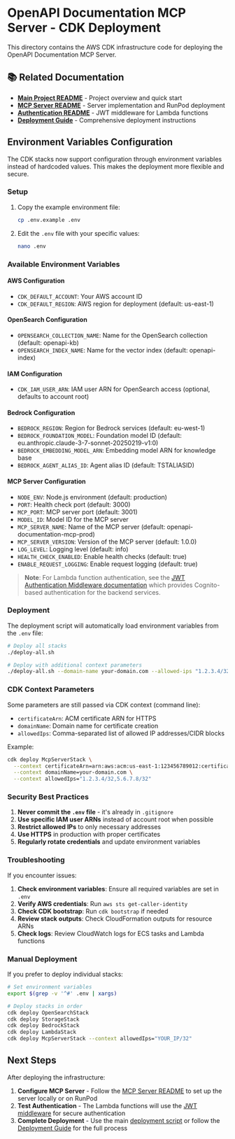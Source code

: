 # OpenAPI Documentation MCP Server - CDK Deployment

This directory contains the AWS CDK infrastructure code for deploying the OpenAPI Documentation MCP Server.

## 📚 Related Documentation

- **[Main Project README](../README.md)** - Project overview and quick start
- **[MCP Server README](../mcp-server/README.md)** - Server implementation and RunPod deployment
- **[Authentication README](../shared/README.md)** - JWT middleware for Lambda functions
- **[Deployment Guide](../DEPLOYMENT_GUIDE.md)** - Comprehensive deployment instructions

## Environment Variables Configuration

The CDK stacks now support configuration through environment variables instead of hardcoded values. This makes the deployment more flexible and secure.

### Setup

1. Copy the example environment file:
   ```bash
   cp .env.example .env
   ```

2. Edit the `.env` file with your specific values:
   ```bash
   nano .env
   ```

### Available Environment Variables

#### AWS Configuration
- `CDK_DEFAULT_ACCOUNT`: Your AWS account ID
- `CDK_DEFAULT_REGION`: AWS region for deployment (default: us-east-1)

#### OpenSearch Configuration
- `OPENSEARCH_COLLECTION_NAME`: Name for the OpenSearch collection (default: openapi-kb)
- `OPENSEARCH_INDEX_NAME`: Name for the vector index (default: openapi-index)

#### IAM Configuration
- `CDK_IAM_USER_ARN`: IAM user ARN for OpenSearch access (optional, defaults to account root)

#### Bedrock Configuration
- `BEDROCK_REGION`: Region for Bedrock services (default: eu-west-1)
- `BEDROCK_FOUNDATION_MODEL`: Foundation model ID (default: eu.anthropic.claude-3-7-sonnet-20250219-v1:0)
- `BEDROCK_EMBEDDING_MODEL_ARN`: Embedding model ARN for knowledge base
- `BEDROCK_AGENT_ALIAS_ID`: Agent alias ID (default: TSTALIASID)

#### MCP Server Configuration
- `NODE_ENV`: Node.js environment (default: production)
- `PORT`: Health check port (default: 3000)
- `MCP_PORT`: MCP server port (default: 3001)
- `MODEL_ID`: Model ID for the MCP server
- `MCP_SERVER_NAME`: Name of the MCP server (default: openapi-documentation-mcp-prod)
- `MCP_SERVER_VERSION`: Version of the MCP server (default: 1.0.0)
- `LOG_LEVEL`: Logging level (default: info)
- `HEALTH_CHECK_ENABLED`: Enable health checks (default: true)
- `ENABLE_REQUEST_LOGGING`: Enable request logging (default: true)

> **Note**: For Lambda function authentication, see the [JWT Authentication Middleware documentation](../shared/README.md) which provides Cognito-based authentication for the backend services.

### Deployment

The deployment script will automatically load environment variables from the `.env` file:

```bash
# Deploy all stacks
./deploy-all.sh

# Deploy with additional context parameters
./deploy-all.sh --domain-name your-domain.com --allowed-ips "1.2.3.4/32"
```

### CDK Context Parameters

Some parameters are still passed via CDK context (command line):
- `certificateArn`: ACM certificate ARN for HTTPS
- `domainName`: Domain name for certificate creation
- `allowedIps`: Comma-separated list of allowed IP addresses/CIDR blocks

Example:
```bash
cdk deploy McpServerStack \
  --context certificateArn=arn:aws:acm:us-east-1:123456789012:certificate/your-cert-id \
  --context domainName=your-domain.com \
  --context allowedIps="1.2.3.4/32,5.6.7.8/32"
```

### Security Best Practices

1. **Never commit the `.env` file** - it's already in `.gitignore`
2. **Use specific IAM user ARNs** instead of account root when possible
3. **Restrict allowed IPs** to only necessary addresses
4. **Use HTTPS** in production with proper certificates
5. **Regularly rotate credentials** and update environment variables

### Troubleshooting

If you encounter issues:

1. **Check environment variables**: Ensure all required variables are set in `.env`
2. **Verify AWS credentials**: Run `aws sts get-caller-identity`
3. **Check CDK bootstrap**: Run `cdk bootstrap` if needed
4. **Review stack outputs**: Check CloudFormation outputs for resource ARNs
5. **Check logs**: Review CloudWatch logs for ECS tasks and Lambda functions

### Manual Deployment

If you prefer to deploy individual stacks:

```bash
# Set environment variables
export $(grep -v '^#' .env | xargs)

# Deploy stacks in order
cdk deploy OpenSearchStack
cdk deploy StorageStack
cdk deploy BedrockStack
cdk deploy LambdaStack
cdk deploy McpServerStack --context allowedIps="YOUR_IP/32"
```

## Next Steps

After deploying the infrastructure:

1. **Configure MCP Server** - Follow the [MCP Server README](../mcp-server/README.md) to set up the server locally or on RunPod
2. **Test Authentication** - The Lambda functions will use the [JWT middleware](../shared/README.md) for secure authentication
3. **Complete Deployment** - Use the main [deployment script](../deploy-all.sh) or follow the [Deployment Guide](../DEPLOYMENT_GUIDE.md) for the full process